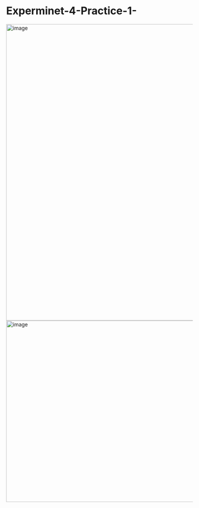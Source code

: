 
# Experminet-4-Practice-1-
<img width="536" height="802" alt="image" src="https://github.com/user-attachments/assets/4a84f414-3cda-40e9-bb73-42b59a14e890" />
<img width="630" height="491" alt="image" src="https://github.com/user-attachments/assets/9294d147-812b-460a-9261-458382673bb1" />
